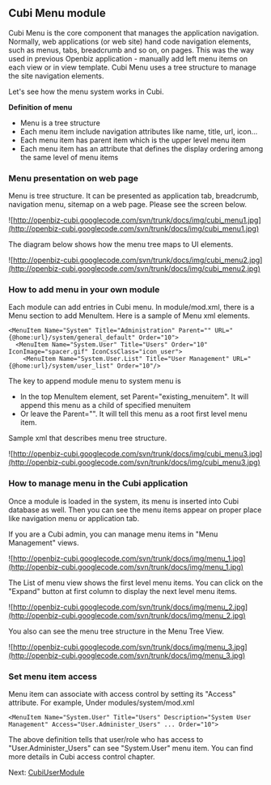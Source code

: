 ## Cubi Menu module ##

Cubi Menu is the core component that manages the application navigation. Normally, web applications (or web site) hand code navigation elements, such as menus, tabs, breadcrumb and so on, on pages. This was the way used in previous Openbiz application - manually add left menu items on each view or in view template. Cubi Menu uses a tree structure to manage the site navigation elements.

Let's see how the menu system works in Cubi.

**Definition of menu**
  * Menu is a tree structure
  * Each menu item include navigation attributes like name, title, url, icon...
  * Each menu item has parent item which is the upper level menu item
  * Each menu item has an attribute that defines the display ordering among the same level of menu items

### Menu presentation on web page ###

Menu is tree structure. It can be presented as application tab, breadcrumb, navigation menu, sitemap on a web page. Please see the screen below.

![http://openbiz-cubi.googlecode.com/svn/trunk/docs/img/cubi_menu1.jpg](http://openbiz-cubi.googlecode.com/svn/trunk/docs/img/cubi_menu1.jpg)

The diagram below shows how the menu tree maps to UI elements.

![http://openbiz-cubi.googlecode.com/svn/trunk/docs/img/cubi_menu2.jpg](http://openbiz-cubi.googlecode.com/svn/trunk/docs/img/cubi_menu2.jpg)

### How to add menu in your own module ###

Each module can add entries in Cubi menu. In module/mod.xml, there is a Menu section to add MenuItem. Here is a sample of Menu xml elements.
```
<MenuItem Name="System" Title="Administration" Parent="" URL="{@home:url}/system/general_default" Order="10">
  <MenuItem Name="System.User" Title="Users" Order="10" IconImage="spacer.gif" IconCssClass="icon_user">
    <MenuItem Name="System.User.List" Title="User Management" URL="{@home:url}/system/user_list" Order="10"/>
```

The key to append module menu to system menu is
  * In the top MenuItem element, set Parent="existing\_menuitem". It will append this menu as a child of specified menuitem
  * Or leave the Parent="". It will tell this menu as a root first level menu item.

Sample xml that describes menu tree structure.

![http://openbiz-cubi.googlecode.com/svn/trunk/docs/img/cubi_menu3.jpg](http://openbiz-cubi.googlecode.com/svn/trunk/docs/img/cubi_menu3.jpg)

### How to manage menu in the Cubi application ###

Once a module is loaded in the system, its menu is inserted into Cubi database as well. Then you can see the menu items appear on proper place like navigation menu or application tab.

If you are a Cubi admin, you can manage menu items in "Menu Management" views.

![http://openbiz-cubi.googlecode.com/svn/trunk/docs/img/menu_1.jpg](http://openbiz-cubi.googlecode.com/svn/trunk/docs/img/menu_1.jpg)

The List of menu view shows the first level menu items. You can click on the "Expand" button at first column to display the next level menu items.

![http://openbiz-cubi.googlecode.com/svn/trunk/docs/img/menu_2.jpg](http://openbiz-cubi.googlecode.com/svn/trunk/docs/img/menu_2.jpg)

You also can see the menu tree structure in the Menu Tree View.

![http://openbiz-cubi.googlecode.com/svn/trunk/docs/img/menu_3.jpg](http://openbiz-cubi.googlecode.com/svn/trunk/docs/img/menu_3.jpg)

### Set menu item access ###

Menu item can associate with access control by setting its "Access" attribute. For example,
Under modules/system/mod.xml
```
<MenuItem Name="System.User" Title="Users" Description="System User Management" Access="User.Administer_Users" ... Order="10">
```
The above definition tells that user/role who has access to "User.Administer\_Users" can see "System.User" menu item. You can find more details in Cubi access control chapter.

Next: [CubiUserModule](CubiUserModule.md)